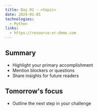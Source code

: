 ```yaml
---
title: Day 01 - <topic>
date: 2024-01-01
technologies:
  - Python
links:
  - https://resource-or-demo.com
---
```


## Summary
- Highlight your primary accomplishment
- Mention blockers or questions
- Share insights for future readers

## Tomorrow's focus
- Outline the next step in your challenge

